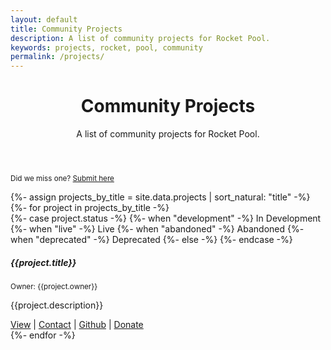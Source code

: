 ```yaml
---
layout: default
title: Community Projects
description: A list of community projects for Rocket Pool.
keywords: projects, rocket, pool, community
permalink: /projects/
---
```



<!-- Header -->
<header class="container py-4 mt-5">
  <div class="text-center">
    <h1 class="display-6 fw-bold mb-3">Community Projects</h1>
    <p class="col-md-10 col-lg-8 mx-auto lead">
      A list of community projects for Rocket Pool.
    </p>
  </div>
</header>


<!-- Content -->
<section class="container py-4">
  <p class="text-center">
    <small>Did we miss one? <a href="{{site.general_form}}">Submit here</a></small>
  </p>
  {%- assign projects_by_title = site.data.projects | sort_natural: "title" -%}
  {%- for project in projects_by_title -%}
    <div id="{{project.title | replace: ' ', '' | replace: '.', '}}" class="row justify-content-center">
        <div class="col col-lg-6 col-md-8">
          <div class="card mb-3">
            <div class="card-body">
              {%- case project.status -%}
                {%- when "development" -%}
                  <span class="badge rounded-pill bg-warning float-end">In Development</span>
                {%- when "live" -%}
                  <span class="badge rounded-pill bg-success float-end">Live</span>
                {%- when "abandoned" -%}
                  <span class="badge rounded-pill bg-secondary float-end">Abandoned</span>
                {%- when "deprecated" -%}
                  <span class="badge rounded-pill bg-secondary float-end">Deprecated</span>
                {%- else -%}
              {%- endcase -%}
              <h5 class="card-title">{{project.title}}</h5>
              <p class="card-subtitle mb-3">
                <small class="text-muted">Owner: {{project.owner}}</small>
              </p>
              <p class="card-text">{{project.description}}</p>
              <a href="{{project.link}}" class="{%- unless project.link -%}link-disabled{%- endunless -%}">View</a>
              |
              <a href="{{project.contact_url}}" class="{%- unless project.contact_url -%}link-disabled{%- endunless -%}">Contact</a>
              |
              <a href="{{project.repo_url}}" class="{%- unless project.repo_url -%}link-disabled{%- endunless -%}">Github</a>
              |
              <a href="{{project.donate_url}}" class="{%- unless project.donate_url -%}link-disabled{%- endunless -%}">Donate</a>
            </div>
          </div>
        </div>
    </div>
  {%- endfor -%}
</section>